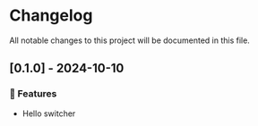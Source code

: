 # Changelog

All notable changes to this project will be documented in this file.

## [0.1.0] - 2024-10-10

### 🚀 Features

- Hello switcher

<!-- generated by git-cliff -->
